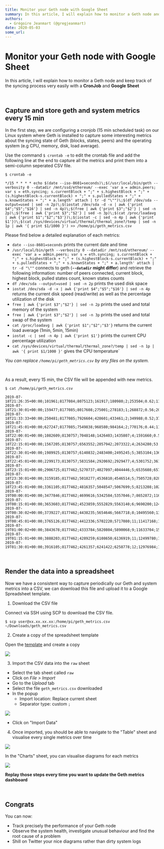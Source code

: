 ```yaml
---
title: Monitor your Geth node with Google Sheet
summary: In this article, I will explain how to monitor a Geth node and keep track of the syncing process very easily with a CronJob and Google Sheet Capture and store g
authors:
  - Grégoire Jeanmart (@gregjeanmart)
date: 2020-05-03
some_url: 
---
```


# Monitor your Geth node with Google Sheet

In this article, I will explain how to monitor a Geth node and keep track of the syncing process very easily with a **CronJob** and **Google Sheet**

<br />

## Capture and store geth and system metrics every 15 min

In the first step, we are configuring a cronjob (15 min scheduled task) on our Linux system where Geth is installed to capture some interesting metrics about the syncing state of Geth (blocks, states, peers) and the operating system (e.g CPU, memory, disk, load average).

Use the command `$ crontab -e` to edit the crontab file and add the following line at the end to capture all the metrics and print them into a semi-column seperated CSV file.

```shell
$ crontab -e

*/15 * * * * echo $(date --iso-8601=seconds)\;$(/usr/local/bin/geth --verbosity 0 --datadir /mnt/ssd/ethereum/ --exec 'var a = admin.peers; var s = eth.syncing; s.currentBlock + ";" + s.highestBlock + ";" + (s.highestBlock-s.currentBlock) + ";" + s.pulledStates + ";" + s.knownStates + ";" + a.length' attach | tr -d "\"")\;$(df /dev/sda --output=used | sed -n 2p)\;$(iostat /dev/sda -d -x | awk {'print $4";"$5";"$16'} | sed -n 4p)\;$(free | awk {'print $3";"$2'} | sed -n 2p)\;$(free | awk {'print $3";"$2'} | sed -n 3p)\;$(cat /proc/loadavg | awk {'print $1";"$2";"$3'})\;$(iostat -c | sed -n 4p | awk {'print $1'})\;$(cat /sys/devices/virtual/thermal/thermal_zone?/temp | sed -n 1p | awk '{ print $1/1000 }') >> /home/pi/geth_metrics.csv
```

Please find below a detailed explanation of each metrics:

- `date --iso-8601=seconds` prints the current date and time
- `/usr/local/bin/geth --verbosity 0 --datadir /mnt/ssd/ethereum/ --exec 'var a = admin.peers; var s = eth.syncing; s.currentBlock + ";" + s.highestBlock + ";" + (s.highestBlock-s.currentBlock) + ";" + s.pulledStates + ";" + s.knownStates + ";" + a.length' attach | tr -d "\""` connects to geth (**`--datadir` might differ**) and retrieve the following information: number of peers connected, current block, highest block, pulled states count, known states counts
- `df /dev/sda --output=used | sed -n 2p` prints the used disk space
- `iostat /dev/sda -d -x | awk {'print $4";"$5";"$16'} | sed -n 4p` returns the current disk speed (read/write) as well as the percentage utilization of the disk
- `free | awk {'print $3";"$2'} | sed -n 2p` prints the used and total memory of the system
- `free | awk {'print $3";"$2'} | sed -n 3p` prints the used and total swap of the system
- `cat /proc/loadavg | awk {'print $1";"$2";"$3'}` returns the current load average (1min, 5min, 15min)
- `iostat -c | sed -n 4p | awk {'print $1'}` prints the current CPU percentage utilization
- `cat /sys/devices/virtual/thermal/thermal_zone?/temp | sed -n 1p | awk '{ print $1/1000 }'` gives the CPU temperature`


*You can replace `/home/pi/geth_metrics.csv` by any files on the system.*

<br />

As a result, every 15 min, the CSV file will be appended with new metrics.

```
$ cat /home/pi/geth_metrics.csv

2019-07-18T21:26:35+00:00;101961;8177084;8075123;161917;180980;2;253504;0.62;117.12;0.04;778208;3902632;0;1048572;0.38;1.00;1.19;12.67;73.333
2019-07-18T21:30:01+00:00;159477;8177085;8017608;275001;278183;1;268872;0.56;202.80;0.07;1044764;3902632;0;1048572;0.60;0.84;1.08;12.24;73.888
2019-07-18T21:33:33+00:00;250481;8177085;7926604;428601;433461;2;349988;0.52;371.21;0.15;1116412;3902632;0;1048572;1.71;1.09;1.12;12.35;81.111
2019-07-18T21:45:01+00:00;627247;8177085;7549838;968580;984164;2;770176;0.44;1158.09;1.05;1392844;3902632;0;1048572;1.57;1.56;1.38;13.72;81.111
2019-07-18T22:00:01+00:00;1082609;8130757;7048148;1426403;1435807;4;1591660;0.58;2266.40;9.37;1924360;3902632;94180;1048572;4.52;3.60;2.46;16.52;85
2019-07-18T22:15:01+00:00;1567205;8130757;6563552;2057942;2073322;4;2634280;53.69;3269.29;17.25;1933836;3902632;88048;1048572;5.23;4.92;3.96;21.52;85
2019-07-18T22:30:01+00:00;1989925;8130757;6140832;2483400;2495245;5;3853104;136.76;3859.22;24.92;2338120;3902632;93864;1048572;5.22;5.23;4.79;24.50;85
2019-07-18T22:45:01+00:00;2299173;8130757;5831584;2920692;2929477;4;5301752;361.05;4269.15;30.82;2176872;3902632;119088;1048572;2.85;4.18;4.56;25.60;86.25
2019-07-18T23:15:01+00:00;2906725;8177462;5270737;4027097;4044446;5;6535608;657.72;4665.52;40.31;2398636;3902632;150656;1048572;5.69;5.09;4.78;26.53;84.444
2019-07-18T23:30:01+00:00;3159185;8177462;5018277;4536810;4546514;5;7505728;828.10;4816.98;44.13;2413820;3902632;163456;1048572;6.61;5.24;4.80;26.54;85.625
2019-07-18T23:45:01+00:00;3361105;8177462;4816357;5048547;5067699;5;8213208;1028.79;4985.85;46.91;2571084;3902632;311896;1048572;6.79;5.02;4.68;26.51;83.333
2019-07-19T00:00:01+00:00;3477846;8177462;4699616;5342584;5357046;7;8652872;1163.52;5077.63;49.44;2612572;3902632;245560;1048572;2.26;2.69;3.72;26.00;83.888
2019-07-19T00:15:01+00:00;3653603;8177462;4523859;5552829;5563140;6;9690200;1247.86;5207.35;51.82;2619068;3902632;152392;1048572;1.32;2.95;3.94;25.91;80.555
2019-07-19T00:30:02+00:00;3739227;8177462;4438235;5654646;5667718;8;10495560;1344.81;5289.54;53.96;2725264;3902632;150148;1048572;6.14;4.95;4.02;25.23;77.5
2019-07-19T00:45:01+00:00;3765126;8177462;4412336;5702220;5717080;11;11417168;1435.85;5333.76;55.48;1745124;3902632;153204;1048572;1.78;1.79;2.75;24.23;73.888
2019-07-19T01:00:02+00:00;3843678;8177462;4333784;5820804;5890068;9;11633704;1523.96;5406.01;57.08;2412956;3902632;164576;1048572;1.41;2.65;3.18;23.96;80.555
2019-07-19T01:15:01+00:00;3888203;8177462;4289259;6108650;6136919;11;12499780;1624.54;5543.22;57.88;2689468;3902632;163144;1048572;5.75;4.31;3.36;23.63;83.888
2019-07-19T01:30:01+00:00;3916105;8177462;4261357;6241422;6258778;12;12976984;1742.07;5643.39;58.81;2853616;3902632;165184;1048572;5.34;3.03;2.83;23.01;85
```


<br />

## Render the data into a spreadsheet

Now we have a consistent way to capture periodically our Geth and system metrics into a CSV, we can download this file and upload it to a Google Spreadsheet template.

1. Download the CSV file

Connect via SSH using SCP to download the CSV file.

```shell
$ scp user@xx.xx.xx.xx:/home/pi/geth_metrics.csv ~/Downloads/geth_metrics.csv
```

2. Create a copy of the spreadsheet template

Open the [template](https://docs.google.com/spreadsheets/d/1lxJ5_v3ozJ7YbN1JlglYvF7x8ssRsPLOrxSIX-obvow/edit?usp=sharing) and create a copy

![](https://i.imgur.com/TVu2khM.png)

3. Import the CSV data into the `raw` sheet

- Select the tab sheet called `raw`
- Click on *File > Import*
- Go to the *Upload* tab
- Select the file `geth_metrics.csv` downloaded
- In the popup
    - Import location: Replace current sheet
    - Separator type: custom `;`

![](https://i.imgur.com/JfNlSeo.png)

- Click on "Import Data"

4. Once imported, you should be able to navigate to the "Table" sheet and visualise every single metrics over time

![](https://i.imgur.com/Iqsa7dS.png)

In the "Charts" sheet, you can visualise diagrams for each metrics

![](https://i.imgur.com/bEyHJAV.png)


**Replay those steps every time you want to update the Geth metrics dashboard**  

<br />

## Congrats

You can now:

- Track precisely the performance of your Geth node
- Observe the system health, investigate unusual behaviour and find the root cause of a problem
- Shill on Twitter your nice diagrams rather than dirty system logs 